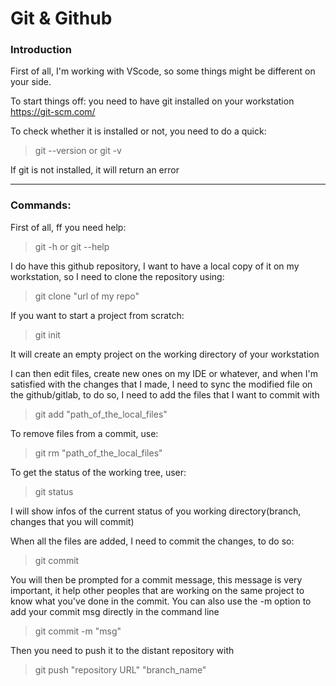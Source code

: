 # Git & Github

### Introduction
First of all, I'm working with VScode, so some things might be different on your side. 

To start things off:
you need to have git installed on your workstation
https://git-scm.com/

To check whether it is installed or not, you need to do a quick:
> git --version or git -v 

If git is not installed, it will return an error

---
### Commands:

First of all, ff you need help:
> git -h or git --help

I do have this github repository, I want to have a local copy of it on my workstation, so I need to clone the repository using:
> git clone "url of my repo"

If you want to start a project from scratch:
>git init 

It will create an empty project on the working directory of your workstation

I can then edit files, create new ones on my IDE or whatever, and when I'm satisfied with the changes that I made, I need to sync the modified file on the github/gitlab, to do so, I need to add the files that I want to commit with
> git add "path_of_the_local_files"

To remove files from a commit, use:
>git rm "path_of_the_local_files"

To get the status of the working tree, user:
> git status
> 
I will show infos of the current status of you working directory(branch, changes that you will commit)

When all the files are added, I need to commit the changes, to do so:
>git commit 

You will then be prompted for a commit message, this message is very important, it help other peoples that are working on the same project to know what you've done in the commit.
You can also use the -m option to add your commit msg directly in the command line 
> git commit -m "msg"

Then you need to push it to the distant repository with 
> git push "repository URL" "branch_name"

